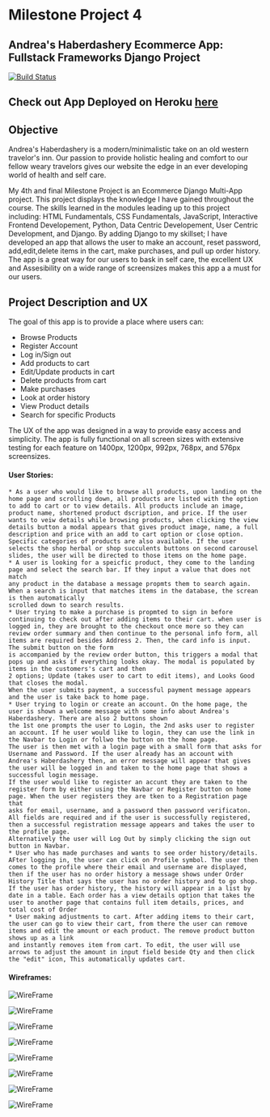 # Milestone Project 4 
## Andrea's Haberdashery Ecommerce App: Fullstack Frameworks Django Project
[![Build Status](https://travis-ci.com/callendera/MilestoneProject4.svg?branch=master)](https://travis-ci.com/callendera/MilestoneProject4)
## Check out App Deployed on Heroku [here](https://haberdashery-app.herokuapp.com/)
## Objective
Andrea's Haberdashery is a modern/minimalistic take on an old western travelor's inn. 
Our passion to provide holistic healing and comfort to our fellow weary travelors gives our website the edge 
in an ever developing world of health and self care.

My 4th and final Milestone Project is an Ecommerce Django Multi-App project. 
This project displays the knowledge I have gained throughout the course.
The skills learned in the modules leading up to this project including:
HTML Fundamentals, CSS Fundamentals, JavaScript, Interactive Frontend Developement, 
Python, Data Centric Developement, User Centric Development, and Django.
By adding Django to my skillset; I have developed an app that 
allows the user to make an account, reset password, add,edit,delete items in the cart, 
make purchases, and pull up order history. The app is a great way for our users to bask in self care, 
the excellent UX and Assesibility on a wide range of screensizes makes this app a a must for our users.
## Project Description and UX
The goal of this app is to provide a place where users can:
* Browse Products
* Register Account
* Log in/Sign out
* Add products to cart
* Edit/Update products in cart
* Delete products from cart
* Make purchases
* Look at order history
* View Product details
* Search for specific Products

The UX of the app was designed in a way to provide easy access and simplicity. 
The app is fully functional on all screen sizes with extensive testing for each feature on 1400px, 1200px, 992px, 768px, and 576px screensizes.

#### User Stories:
    * As a user who would like to browse all products, upon landing on the home page and scrolling down, all products are listed with the option to add to cart or to view details. All products include an image, product name, shortened product dscription, and price. If the user wants to veiw details while browsing products, when clicking the view details button a modal appears that gives product image, name, a full description and price with an add to cart option or close option. Specific categories of products are also available. If the user selects the shop herbal or shop succulents buttons on second carousel slides, the user will be directed to those items on the home page.
    * A user is looking for a speicfic product, they come to the landing page and select the search bar. If they input a value that does not match
    any product in the database a message propmts them to search again. When a search is input that matches items in the database, the screan is then automatically
    scrolled down to search results.
    * User trying to make a purchase is propmted to sign in before continuing to check out after adding items to their cart. when user is logged in, they are brought to the checkout once more so they can
    review order summary and then continue to the personal info form, all items are required besides Address 2. Then, the card info is input. The submit button on the form 
    is accompanied by the review order button, this triggers a modal that pops up and asks if everything looks okay. The modal is populated by items in the customers's cart and then 
    2 options; Update (takes user to cart to edit items), and Looks Good that closes the modal.
    When the user submits payment, a successful payment message appears and the user is take back to home page.
    * User trying to login or create an account. On the home page, the user is shown a welcome message with some info about Andrea's Haberdashery. There are also 2 buttons shown
    the 1st one prompts the user to Login, the 2nd asks user to register an account. If he user would like to login, they can use the link in the Navbar to Login or follwo the button on the home page.
    The user is then met with a login page with a small form that asks for Username and Password. If the user already has an account with Andrea's Haberdashery then, an error message will appear that gives
    the user will be logged in and taken to the home page that shows a successful login message.
    If the user would like to register an accunt they are taken to the register form by either using the Navbar or Register button on home page. When the user registers they are tken to a Registration page that
    asks for email, username, and a password then password verificaton. All fields are required and if the user is successfully registered, then a successful registration message appears and takes the user to the profile page.
    Alternatively the user will Log Out by simply clicking the sign out button in Navbar.
    * User who has made purchases and wants to see order history/details. AFter logging in, the user can click on Profile symbol. The user then comes to the profile where their email and username are displayed, 
    then if the user has no order history a message shows under Order History Title that says the user has no order history and to go shop.
    If the user has order history, the history will appear in a list by date in a table. Each order has a view details option that takes the user to another page that contains full item details, prices, and total cost of Order
    * User making adjustments to cart. After adding items to their cart, the user can go to view their cart, from there the user can remove items and edit the amount or each product. The remove product button shows up as a link
    and instantly removes item from cart. To edit, the user will use arrows to adjust the amount in input field beside Qty and then click the "edit" icon, This automatically updates cart.

#### Wireframes:

![WireFrame](https://github.com/callendera/MilestoneProject4/blob/dcb173682f0196e75a1b5870beda8ed9ba083b6c/static/images/wireframes/0001.jpg)

![WireFrame](https://github.com/callendera/MilestoneProject4/blob/dcb173682f0196e75a1b5870beda8ed9ba083b6c/static/images/wireframes/0002.jpg)

![WireFrame](https://github.com/callendera/MilestoneProject4/blob/dcb173682f0196e75a1b5870beda8ed9ba083b6c/static/images/wireframes/0003.jpg)

![WireFrame](https://github.com/callendera/MilestoneProject4/blob/dcb173682f0196e75a1b5870beda8ed9ba083b6c/static/images/wireframes/0004.jpg)

![WireFrame](https://github.com/callendera/MilestoneProject4/blob/dcb173682f0196e75a1b5870beda8ed9ba083b6c/static/images/wireframes/0005.jpg)

![WireFrame](https://github.com/callendera/MilestoneProject4/blob/dcb173682f0196e75a1b5870beda8ed9ba083b6c/static/images/wireframes/0006.jpg)

![WireFrame](https://github.com/callendera/MilestoneProject4/blob/dcb173682f0196e75a1b5870beda8ed9ba083b6c/static/images/wireframes/0007.jpg)

![WireFrame](https://github.com/callendera/MilestoneProject4/blob/dcb173682f0196e75a1b5870beda8ed9ba083b6c/static/images/wireframes/0008.jpg)

